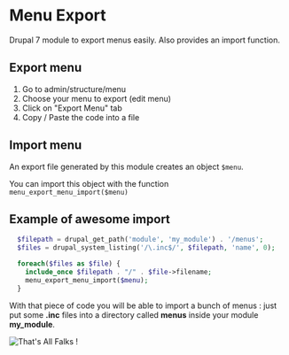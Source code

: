 Menu Export
==================

Drupal 7 module to export menus easily. Also provides an import function.

Export menu
-----------

1. Go to admin/structure/menu
2. Choose your menu to export (edit menu)
3. Click on "Export Menu" tab
4. Copy / Paste the code into a file
 
Import menu
-----------

An export file generated by this module creates an object `$menu`.

You can import this object with the function `menu_export_menu_import($menu)`

Example of awesome import
-------------------------

```php
  $filepath = drupal_get_path('module', 'my_module') . '/menus';
  $files = drupal_system_listing('/\.inc$/', $filepath, 'name', 0);

  foreach($files as $file) {
    include_once $filepath . "/" . $file->filename;
    menu_export_menu_import($menu);
  }
```

With that piece of code you will be able to import a bunch of menus : just put some **.inc** files into a directory called **menus** inside your module **my_module**.

![That's All Falks !](https://33.media.tumblr.com/tumblr_m7xpvp6wtZ1qarcjno1_500.gif "That's All Falks !")
